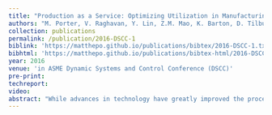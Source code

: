 ```yaml
---
title: "Production as a Service: Optimizing Utilization in Manufacturing Systems"
authors: "M. Porter, V. Raghavan, Y. Lin, Z.M. Mao, K. Barton, D. Tilbury"
collection: publications
permalink: /publication/2016-DSCC-1
biblink: 'https://matthepo.github.io/publications/bibtex/2016-DSCC-1.txt'
bibhtml: 'https://matthepo.github.io/publications/bibtex-html/2016-DSCC-1.html'
year: 2016
venue: 'in ASME Dynamic Systems and Control Conference (DSCC)'
pre-print:
techreport:
video:
abstract: "While advances in technology have greatly improved the process of mass production, producing small batches or one-offs in an efficient manner has remained challenging for the manufacturing industry. Additionally, in both large and small companies, there are often available manufacturing resources that sit idle between projects. In this paper we present a Production as a Service framework for providing manufacturing options to designers of new products based on available manufacturing resources. The designed framework aims to bridge the gap between the theoretical work that has been done on Service Oriented Architectures in manufacturing, and what is required for implementation. An industrial use case is provided as an example of the framework."
---
```

